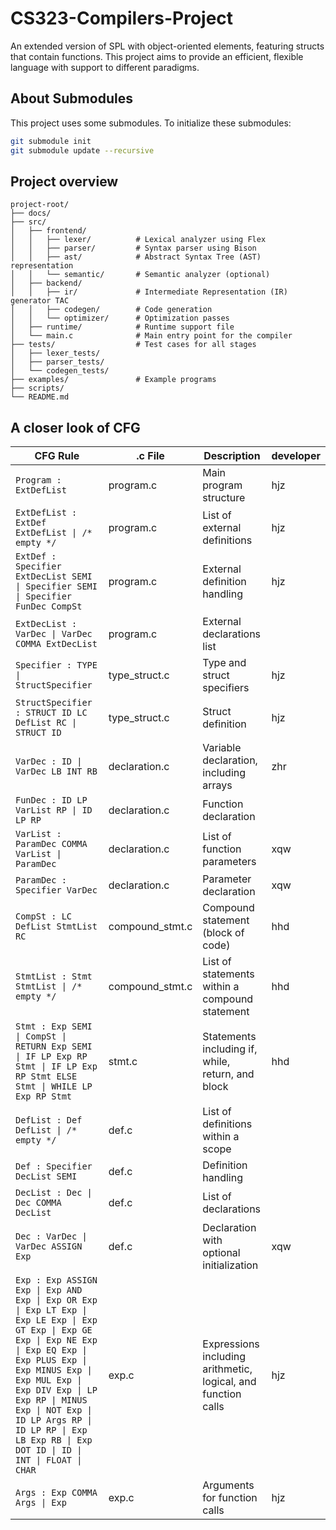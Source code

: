 # CS323-Compilers-Project
An extended version of SPL with object-oriented elements, featuring structs that contain functions. This project aims to provide an efficient, flexible language with support to different paradigms.

## About Submodules
This project uses some submodules. To initialize these submodules:
```sh
git submodule init
git submodule update --recursive
```

## Project overview
```plaintext
project-root/
├── docs/                   
├── src/                    
│   ├── frontend/           
│   │   ├── lexer/          # Lexical analyzer using Flex
│   │   ├── parser/         # Syntax parser using Bison
│   │   ├── ast/            # Abstract Syntax Tree (AST) representation
│   │   └── semantic/       # Semantic analyzer (optional)
│   ├── backend/            
│   │   ├── ir/             # Intermediate Representation (IR) generator TAC
│   │   ├── codegen/        # Code generation
│   │   └── optimizer/      # Optimization passes
│   ├── runtime/            # Runtime support file
│   └── main.c              # Main entry point for the compiler
├── tests/                  # Test cases for all stages
│   ├── lexer_tests/        
│   ├── parser_tests/       
│   └── codegen_tests/      
├── examples/               # Example programs
├── scripts/                               
└── README.md               
```

## A closer look of CFG

| CFG Rule                                                                                                                                                                                                                                                                                                                              | .c File         | Description                                                   |developer|
|---------------------------------------------------------------------------------------------------------------------------------------------------------------------------------------------------------------------------------------------------------------------------------------------------------------------------------------|-----------------|---------------------------------------------------------------|------|
| `Program : ExtDefList`                                                                                                                                                                                                                                                                                                                | program.c       | Main program structure                                        |hjz|
| `ExtDefList : ExtDef ExtDefList \| /* empty */`                                                                                                                                                                                                                                                                                       | program.c       | List of external definitions                                 | hjz|
| `ExtDef : Specifier ExtDecList SEMI \| Specifier SEMI \| Specifier FunDec CompSt`                                                                                                                                                                                                                                                     | program.c       | External definition handling                                  |hjz|
| `ExtDecList : VarDec \| VarDec COMMA ExtDecList`                                                                                                                                                                                                                                                                                      | program.c       | External declarations list                                    ||
| `Specifier : TYPE \| StructSpecifier`                                                                                                                                                                                                                                                                                                 | type_struct.c   | Type and struct specifiers                                    |hjz |
| `StructSpecifier : STRUCT ID LC DefList RC \| STRUCT ID`                                                                                                                                                                                                                                                                              | type_struct.c   | Struct definition                                             | hjz|
| `VarDec : ID \| VarDec LB INT RB`                                                                                                                                                                                                                                                                                                     | declaration.c   | Variable declaration, including arrays                        | zhr|
| `FunDec : ID LP VarList RP \| ID LP RP`                                                                                                                                                                                                                                                                                               | declaration.c   | Function declaration                                          | |
| `VarList : ParamDec COMMA VarList \| ParamDec`                                                                                                                                                                                                                                                                                        | declaration.c   | List of function parameters                                   | xqw|
| `ParamDec : Specifier VarDec`                                                                                                                                                                                                                                                                                                         | declaration.c   | Parameter declaration                                         |xqw|
| `CompSt : LC DefList StmtList RC`                                                                                                                                                                                                                                                                                                     | compound_stmt.c | Compound statement (block of code)                            |hhd|
| `StmtList : Stmt StmtList \| /* empty */`                                                                                                                                                                                                                                                                                             | compound_stmt.c | List of statements within a compound statement                |hhd|
| `Stmt : Exp SEMI \| CompSt \| RETURN Exp SEMI \| IF LP Exp RP Stmt \| IF LP Exp RP Stmt ELSE Stmt \| WHILE LP Exp RP Stmt`                                                                                                                                                                                                            | stmt.c          | Statements including if, while, return, and block             |hhd|
| `DefList : Def DefList \| /* empty */`                                                                                                                                                                                                                                                                                                | def.c           | List of definitions within a scope               |             |
| `Def : Specifier DecList SEMI`                                                                                                                                                                                                                                                                                                        | def.c           | Definition handling             |                              |
| `DecList : Dec \| Dec COMMA DecList`                                                                                                                                                                                                                                                                                                  | def.c           | List of declarations          |                                |
| `Dec : VarDec \| VarDec ASSIGN Exp`                                                                                                                                                                                                                                                                                                   | def.c           | Declaration with optional initialization         |      xqw       |
| `Exp : Exp ASSIGN Exp \| Exp AND Exp \| Exp OR Exp \| Exp LT Exp \| Exp LE Exp \| Exp GT Exp \| Exp GE Exp \| Exp NE Exp \| Exp EQ Exp \| Exp PLUS Exp \| Exp MINUS Exp \| Exp MUL Exp \| Exp DIV Exp \| LP Exp RP \| MINUS Exp \| NOT Exp \| ID LP Args RP \| ID LP RP \| Exp LB Exp RB \| Exp DOT ID \| ID \| INT \| FLOAT \| CHAR` | exp.c           | Expressions including arithmetic, logical, and function calls | hjz|
| `Args : Exp COMMA Args \| Exp`                                                                                                                                                                                                                                                                                                        | exp.c           | Arguments for function calls                                  | hjz|
